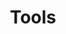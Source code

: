 ---
title: Tools
description: Tools
slug: tools
sections:
  - template: page-cover-section
    enable: true
    image_bg: "images/header-bg.jpg"
  - template: page-tools-section
    enable: true
    title: Tools
    tools_left:
      - title: Utilities
        collections:
          - label: HelgeKlein.com
            url: http://www.helgeklein.com/
            description: Great tools from Helge like SetAcl, DelProf2 and the uberagent for Splunk.
          - label: WinDirStat
            url: http://windirstat.info/
            description: Find those lost hidden huge files you want to delete.
          - label: Rufus
            url: http://rufus.akeo.ie/
            description: Create bootable USB drives the easy way.
      - title: Programming
        collections:
          - label: NimbleText
            url: http://nimbletext.com/
            description: Regular Expressions made easy. period.
          - label: postman
            url: http://getpostman.com/
            description: REST/API programming....
          - label: Swagger
            url: http://swagger.io/
            description: REST/API framework....
          - label: Rohitab
            url: http://rohitab.com/
            description: REST/API monitor
      - title: Graphics
        collections:
          - label: IcoFX.ro
            url: http://www.icofx.ro/
            description: Not free, but the best icon editor there is.
          - label: Paint.NET
            url: http://getpaint.net/
            description: The Paint program Microsoft forgot. Almost complete PhotoShop functionality and free.
          - label: Remote Display Analyzer
            url: https://www.rdanalyzer.com/
            description: Show different ICA display modes live!
          - label: GPU-Z
            url: https://www.techpowerup.com/gpuz
            description: See all information about your GPU
          - label: Microsoft Icons
            url: https://azure.microsoft.com/en-us/patterns/styles/glyphs-icons/
            description: 1800+ Microsoft glyps and icons
      - title: Internet
        collections:
          - label: Archive.org WayBackMachine
            url: http://archive.org/web/
            description: How did the Microsoft web site look back in 1996?
          - label: ZamZar
            url: http://www.zamzar.com/
            description: Online file conversion.
          - label: Websiteplanet
            url: https://websiteplanet.com/
            description: Online image compression and other tools.
          - label: Kahoot!
            url: http://www.getkahoot.com/
            description: Create fun learning games.
    tools_right:
      - title: Networking
        collections:
          - label: Fiddler
            url: http://fiddler2.com/
            description: Tool for debugging http(s) traffic.
          - label: InSSIDer
            url: http://www.inssider.com/
            description: Best WiFi scanner.
          - label: Ubiquiti Unify
            url: http://www.ubnt.com/
            description: Very cool software defined networking.
          - label: Clumsy
            url: https://jagt.github.io/clumsy/
            description: Simulate worse network conditions.
      - title: Admin Tools
        collections:
          - label: Hiren's BootCD
            url: http://www.hiren.info/pages/bootcd
            description: System Administrator tools to the rescue...
          - label: Remote Desktop Manager
            url: http://devolutions.net/
            description: Not free, but great replacement from Devolutions for the RDCMan tool.
          - label: SysInternals.com
            url: http://technet.microsoft.com/en-us/sysinternals/bb545027
            description: Must-have tools from Mark Russinovich and Bryce Cogswell.
      - title: Printing
        collections:
          - label: CutePDF
            url: http://www.cutepdf.com/products/cutepdf/writer.asp
            description: Print to PDF file.
      - title: Windows tools
        collections:
          - label: Problem Steps Recorder
            url: https://www.marcelvenema.com/Blog/ArticleID/4
            description: Great tool for documenting problems, installations and configurations.
      - title: Other
        collections:
          - label: 2300+ MS-DOS games
            url: https://archive.org/details/softwarelibrary_msdos_games/v2
            description: Remember those good old times...<br>https://archive.org/details/softwarelibrary_msdos_games/v2
          - label: Update Faker
            url: https://archive.org/details/softwarelibrary_msdos_games/v2
            description: Time to have a coffee break...<br><a href="https://updatefaker.com/" target="_blank" class="text-black underline">https://updatefaker.com</a>
  - template: page-blogs-collection-section
    enable: true
    image_cover: images/tools-cover.jpg
    title: "Blogs I read:"
    blog_collections_left:
      - label: AndrewMorgan.ie
        url: http://andrewmorgan.ie/
        description: From the creator of ThinKiosk...
      - label: E2Evc.com
        url: http://www.e2evc.com/home/
        description: Former PubForum, famous by Alex Juschin's dynamic agenda...
      - label: ITStore-guru.com
        url: http://itstore-guru.com/
        description: RES ONE products related blog of Chris Jeucken.
    blog_collections_center:
      - label: VanBragt.net
        url: http://virtualization.vanbragt.net/
        description: Daily news from Wilco van Bragt.
      - label: Workspace-Guru.com
        url: http://www.workspace-guru.com/
        description: Blog from Chris Twiest.
    blog_collections_right:
      - label: RobinPlomp.com
        url: http://robinplomp.com/
        description: Great info about VMWare and Ivanti products.
layout: page
---